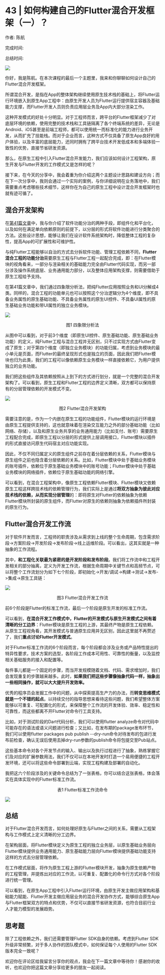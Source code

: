 # 43 \| 如何构建自己的Flutter混合开发框架（一）？

作者: 陈航

完成时间:

总结时间:

![](<https://static001.geekbang.org/resource/image/e1/2a/e13de04520a1fbce7e9408ad209cef2a.jpg>)

<audio><source src="https://static001.geekbang.org/resource/audio/e1/70/e17c2b1a964aa1129154245ddc0fe370.mp3" type="audio/mpeg"></audio>

你好，我是陈航。在本次课程的最后一个主题里，我来和你聊聊如何设计自己的Flutter混合开发框架。

所谓混合开发，是指在App的整体架构继续使用原生技术栈的基础上，将Flutter运行环境嵌入到原生App工程中：由原生开发人员为Flutter运行提供宿主容器及基础能力支撑，而Flutter开发人员则负责应用层业务及App内大部分渲染工作。

这种开发模式的好处十分明显。对于工程师而言，跨平台的Flutter框架减少了对底层环境的依赖，使用完整的技术栈和工具链隔离了各个终端系统的差异，无论是Android、iOS甚至是前端工程师，都可以使用统一而标准化的能力进行业务开发，从而扩充了技能栈。而对于企业而言，这种方式不仅具备了原生App良好的用户体验，以及丰富的底层能力，还同时拥有了跨平台技术开发低成本和多端体验一致性的优势，直接节省研发资源。

那么，在原生工程中引入Flutter混合开发能力，我们应该如何设计工程架构，原生开发与Flutter开发的工作模式又是怎样的呢？

接下来，在今天的分享中，我会着重为你介绍这两个主题设计思路和建设方向；而在下一次分享中，我则会通过一个实际的案例，与你详细说明在业务落地中，我们需要重点考虑哪些技术细节，这样你在为自己的原生工程中设计混合开发框架时也就有迹可循了。

<!-- [[[read_end]]] -->

## 混合开发架构

在[第41篇文章](<https://time.geekbang.org/column/article/144121>)中，我与你介绍了软件功能分治的两种手段，即组件化和平台化，以及如何在满足单向依赖原则的前提下，以分层的形式将软件功能进行分类聚合的方法。这些设计思想，能够让我们在设计软件系统架构时，降低整体工程的复杂性，提高App的可扩展性和可维护性。

与纯Flutter工程能够以自治的方式去分拆软件功能、管理工程依赖不同，**Flutter混合工程的功能分治**需要原生工程与Flutter工程一起配合完成，即：在Flutter模块的视角看来，一部分与渲染相关的基础能力完全由Flutter代码实现，而另一部分涉及操作系统底层、业务通用能力部分，以及整体应用架构支撑，则需要借助于原生工程给予支持。

在第41篇文章中，我们通过四象限分析法，把纯Flutter应用按照业务和UI分解成4类。同样的，混合工程的功能单元也可以按照这个分治逻辑分为4个维度，即不具备业务属性的原生基础功能、不具备业务属性的原生UI控件、不具备UI属性的原生基础业务功能和带UI属性的独立业务模块。

![](<https://static001.geekbang.org/resource/image/c4/4f/c49f49bd45b4f1ff2137f2a04539d84f.png?wh=836*712>)

<center><span class="reference">图1 四象限分析法</span></center>

从图中可以看到，对于前3个维度（即原生UI控件、原生基础功能、原生基础业务功能）的定义，纯Flutter工程与混合工程并无区别，只不过实现方式由Flutter变成了原生；对于第四个维度（即独立业务模块）的功能归属，考虑到业务模块的最小单元是页面，而Flutter的最终呈现形式也是独立的页面，因此我们把Flutter模块也归为此类，我们的工程可以像依赖原生业务模块一样直接依赖它，为用户提供独立的业务功能。

我们把这些组件及其依赖按照从上到下的方式进行划分，就是一个完整的混合开发架构了。可以看到，原生工程和Flutter工程的边界定义清晰，双方都可以保持原有的分层管理依赖的开发模式不变。

![](<https://static001.geekbang.org/resource/image/e7/cd/e79fe918939247337e9b474a79ad84cd.png?wh=2180*1244>)

<center><span class="reference">图2 Flutter混合开发架构</span></center>

需要注意的是，作为一个内嵌在原生工程的功能组件，Flutter模块的运行环境是由原生工程提供支持的，这也就意味着在渲染交互能力之外的部分基础功能（比如网络、存储），以及和原生业务共享的业务通用能力（比如支付、账号）需要原生工程配合完成，即原生工程以分层的形式提供上层调用接口，Flutter模块以插件的形式直接访问原生代码宿主对应功能实现。

因此，不仅不同归属定义的原生组件之前存在着分层依赖的关系，Flutter模块与原生组件之前也隐含着分层依赖的关系。比如，Flutter模块中处于基础业务模块的账号插件，依赖位于原生基础业务模块中的账号功能；Flutter模块中处于基础业务模块的网络插件，依赖位于原生基础功能的网络引擎。

可以看到，在混合工程架构中，像原生工程依赖Flutter模块、Flutter模块又依赖原生工程这样跨技术栈的依赖管理行为，我们实际上是通过**将双方抽象为彼此对应技术栈的依赖，从而实现分层管理**的：即将原生对Flutter的依赖抽象为依赖Flutter模块所封装的原生组件，而Flutter对原生的依赖则抽象为依赖插件所封装的原生行为。

## Flutter混合开发工作流

对于软件开发而言，工程师的职责涉及从需求到上线的整个生命周期，包含需求阶段->方案阶段->开发阶段->发布阶段->线上运维阶段。可以看出，这其实就是一种抽象的工作流程。

其中，**和工程化关联最为紧密的是开发阶段和发布阶段**。我们将工作流中和工程开发相关的部分抽离，定义为开发工作流，根据生命周期中关键节点和高频节点，可以将整个工作流划分为如下七个阶段，即初始化->开发/调试->构建->测试->发布->集成->原生工具链：

![](<https://static001.geekbang.org/resource/image/81/0d/819e4a250478ddba6a0b51badf1ad20d.png?wh=1556*872>)

<center><span class="reference">图3 Flutter混合开发工作流</span></center>

前6个阶段是Flutter的标准工作流，最后一个阶段是原生开发的标准工作流。

可以看到，**在混合开发工作模式中，Flutter的开发模式与原生开发模式之间有着清晰的分工边界**：Flutter模块是原生工程的上游，其最终产物是原生工程依赖。从原生工程视角看，其开发模式与普通原生应用并无区别，因此这里就不再赘述了，我们**重点讨论Flutter开发模式**。

对于Flutter标准工作流的6个阶段而言，每个阶段都会涉及业务或产品特性提出的特异性要求，技术方案的选型，各阶段工作成本可用性、可靠性的衡量，以及监控相关基础服务的接入和配置等。

每件事儿都是一个固定的步骤，而当开发规模随着文档、代码、需求增加时，我们会发现重复的步骤越来越多。此时，**如果我们把这些步骤像抽象代码一样，抽象出一些相同操作，就可以大大提升开发效率。**

优秀的程序员会发掘工作中的问题，从中探索提高生产力的办法，而**转变思维模式就是一个不错的起点**。以持续交付的指导思想来看待这些问题，我们希望整体方案能够以可重复、可配置化的形式，来保障整个工作流的开发体验、效率、稳定性和可靠性，而这些都离不开Flutter对命令行工具支持。

比如，对于测试阶段的Dart代码分析，我们可以使用flutter analyze命令对代码中可能存在的语法或语义问题进行检查；又比如，在发布期的package发布环节，我们可以使用flutter packages pub publish --dry-run命令对待发布的包进行发布前检查，确认无误后使用去掉dry-run参数的publish命令将包提交至Pub站点。

这些基本命令对各个开发节点的输入、输出以及执行过程进行了抽象，熟练掌握它们及对应的扩展参数用法，我们不仅可以在本地开发时打造一个易用便捷的工程开发环境，还可以将这些命令部署到云端，实现工程构建及部署的自动化。

我把这六个阶段涉及的关键命令总结为了一张表格，你可以结合这张表格，体会落实在具体实现中的Flutter标准工作流。

<center><span class="reference">表1 Flutter标准工作流命令</span></center>

![](<https://static001.geekbang.org/resource/image/ce/5c/ce14569558ffc149a361c2993c54025c.png?wh=1694*1712>)

## 总结

对于Flutter混合开发而言，如何处理好原生与Flutter之间的关系，需要从工程架构与工作模式上定义清晰的分工边界。

在架构层面，将Flutter模块定义为原生工程的独立业务层，以原生基础业务层向Flutter模块提供业务通用能力、原生基础能力层向Flutter模块提供基础功能支持这样的方式去分层管理依赖。

在工作模式层面，将作为原生工程上游的Flutter模块开发，抽象为原生依赖产物的工程管理，并提炼出对应的工作流，以可重复、配置化的命令行方式对各个阶段进行统一管理。

可以看到，在原生App工程中引入Flutter运行环境，由原生开发主做应用架构和基础能力赋能、Flutter开发主做应用层业务的混合开发协作方式，能够综合原生App与Flutter框架双方的特点和优势，不仅可以直接节省研发资源，也符合目前行业人才能力模型的发展趋势。

## 思考题

除了工程依赖之外，我们还需要管理Flutter SDK自身的依赖。考虑到Flutter SDK升级非常频繁，对于多人协作的团队模式中，如何保证每个人使用的Flutter SDK版本完全一致呢？

欢迎你在评论区给我留言分享你的观点，我会在下一篇文章中等待你！感谢你的收听，也欢迎你把这篇文章分享给更多的朋友一起阅读。



